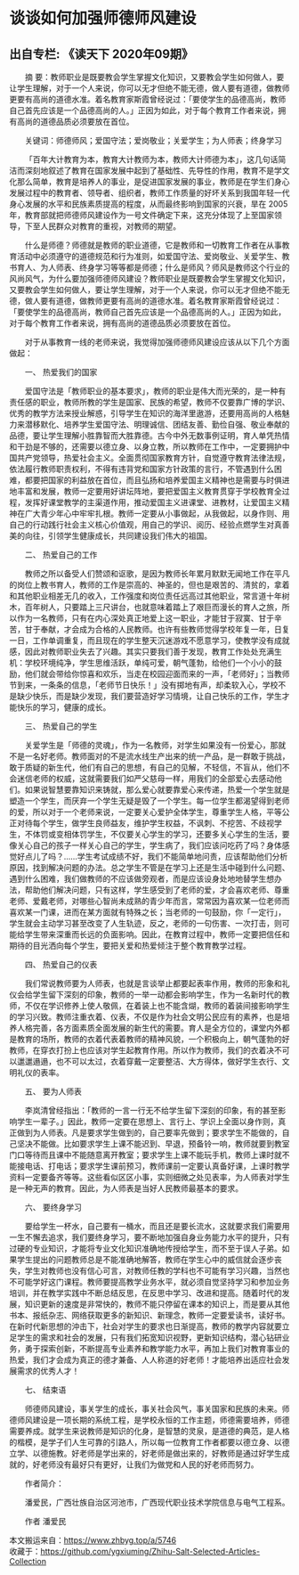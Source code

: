 # 谈谈如何加强师德师风建设  
## 出自专栏: 《读天下 2020年09期》  
&emsp;&emsp;摘 要：教师职业是既要教会学生掌握文化知识，又要教会学生如何做人，要让学生理解，对于一个人来说，你可以无才但绝不能无德，做人要有道德，做教师更要有高尚的道德水准。着名教育家斯霞曾经说过：「要使学生的品德高尚，教师自己首先应该是一个品德高尚的人。」正因为如此，对于每个教育工作者来说，拥有高尚的道德品质必须要放在首位。  
  
&emsp;&emsp;关键词：师德师风；爱国守法；爱岗敬业；关爱学生；为人师表；终身学习  
  
&emsp;&emsp;「百年大计教育为本，教育大计教师为本，教师大计师德为本」，这几句话简洁而深刻地叙述了教育在国家发展中起到了基础性、先导性的作用，教育不是学文化那么简单，教育是培养人的事业，是促进国家发展的事业，教师是在学生们身心发展过程中的教育者、领导者、组织者，教师工作质量的好坏关系到我国年轻一代身心发展的水平和民族素质提高的程度，从而最终影响到国家的兴衰，旱在 2005 年，教育部就把师德师风建设作为一号文件确定下来，这充分体现了上至国家领导，下至人民群众对教育的重视，对教师的期望。  
  
&emsp;&emsp;什么是师德？师德就是教师的职业道德，它是教师和一切教育工作者在从事教育活动中必须遵守的道德规范和行为准则，如爱国守法、爱岗敬业、关爱学生、教书育人、为人师表、终身学习等等都是师德；什么是师风？师风是教师这个行业的风尚风气，为什么要加强师德师风建设？教师职业是既要教会学生掌握文化知识，又要教会学生如何做人，要让学生理解，对于一个人来说，你可以无才但绝不能无德，做人要有道德，做教师更要有高尚的道德水准。着名教育家斯霞曾经说过：「要使学生的品德高尚，教师自己首先应该是一个品德高尚的人。」正因为如此，对于每个教育工作者来说，拥有高尚的道德品质必须要放在首位。  
  
&emsp;&emsp;对于从事教育一线的老师来说，我觉得加强师德师风建设应该从以下几个方面做起：  
  
&emsp;&emsp;一、 热爱我们的国家  
  
&emsp;&emsp;爱国守法是「教师职业的基本要求」，教师的职业是伟大而光荣的，是一种有责任感的职业，教师所教的学生是国家、民族的希望，教师不仅要靠广博的学识、优秀的教学方法来授业解惑，引导学生在知识的海洋里遨游，还要用高尚的人格魅力来潜移默化、培养学生爱国守法、明理诚信、团结友善、勤俭自强、敬业奉献的品德，要让学生理解小胜靠智而大胜靠德。古今中外无数事例证明，育人单凭热情和干劲是不够的，还需要以德立身、以身立教，所以教师在工作中，一定要拥护中国共产党领导，热爱社会主义。全面贯彻国家教育方针，自觉遵守教育法律法规，依法履行教师职责权利，不得有违背党和国家方针政策的言行，不管遇到什么困难，都要把国家的利益放在首位，而且弘扬和培养爱国主义精神也是需要与时俱进地丰富和发展，教师一定要用好讲坛阵地，要把爱国主义教育贯穿于学校教育全过程，发挥好课堂教学的主渠道作用，推动爱国主义进课堂、进教材，让爱国主义精神在广大青少年心中牢牢扎根。教师一定要从小事做起，从我做起，以身作则、用自己的行动践行社会主义核心价值观，用自己的学识、阅历、经验点燃学生对真善美的向往，引领学生健康成长，共同建设我们伟大的祖国。  
  
&emsp;&emsp;二、 热爱自己的工作  
  
&emsp;&emsp;教师之所以备受人们赞颂和讴歌，是因为教师长年累月默默无闻地工作在平凡的岗位上教书育人，教师的工作是崇高的、神圣的，但也是艰苦的、清贫的，拿着和其他职业相差无几的收入，工作强度和岗位责任远高过其他职业，常言道十年树木，百年树人，只要踏上三尺讲台，也就意味着踏上了艰巨而漫长的育人之旅，所以作为一名教师，只有在内心深处真正地爱上这一职业，才能甘于寂寞、甘于辛苦，甘于奉献，才会成为合格的人民教师。也许有些教师觉得学校年复一年，日复一日，工作单调重复，而且现在的学生整天沉迷游戏不愿意学习，使教学没有成就感，因此对教师职业失去了兴趣。其实只要我们善于发现，教育工作处处充满生机：学校环境纯净，学生思维活跃，单纯可爱，朝气蓬勃，给他们一个小小的鼓励，他们就会带给你惊喜和欢乐，当走在校园迎面而来的一声，「老师好」；当教师节到来，一条条的信息，「老师节日快乐！」没有掷地有声，却柔软入心，学校不是缺少快乐，而是缺少发现，我们要营造好学习情境，让自己快乐的工作，学生才能快乐的学习，健康的成长。  
  
&emsp;&emsp;三、 热爱自己的学生  
  
&emsp;&emsp;关爱学生是「师德的灵魂」，作为一名教师，对学生如果没有一份爱心，那就不是一名好老师。教师面对的不是流水线生产出来的统一产品，是一群敢于挑战，敢于质疑的新生代，他们有自己的思想，有自己的见解，不轻信，不盲从，他们不会迷信老师的权威，这就需要我们如严父慈母一样，用我们的全部爱心去感动他们。如果说智慧要靠知识来铸就，那么爱心就要靠爱心来传递，热爱一个学生就是塑造一个学生，而厌弃一个学生无疑是毁了一个学生。每一位学生都渴望得到老师的爱，所以对于一个老师来说，一定要关心爱护全体学生，尊重学生人格，平等公正对待每个学生，做学生良师益友，维护学生权益，不讽刺、不挖苦、不歧视学生，不体罚或变相体罚学生，不仅要关心学生的学习，还要多关心学生的生活，要像关心自己的孩子一样关心自己的学生，学生病了，我们应该问吃药了吗？身体感觉好点儿了吗？……学生考试成绩不好，我们不能简单地问责，应该帮助他们分析原因，找到解决问题的办法。总之学生不管是在学习上还是生活中碰到什么问题、遇到什么困难，我们做教师的不应该做旁观者，而是应该设身处地地替学生想办法，帮助他们解决问题，只有这样，学生感受到了老师的爱，才会喜欢老师、尊重老师、爱戴老师，对哪些心智尚未成熟的青少年而言，常常因为喜欢某一位老师而喜欢某一门课，进而在某方面就有特殊之长；当老师的一句鼓励，你「一定行」，学生就会主动学习甚至改变了人生轨迹，反之，老师的一句伤害、一次打击，则可能给学生带来深重而长远的负面影响。因此，在教育过程中，教师一定要把信任和期待的目光洒向每个学生，要把关爱和热爱倾注于整个教育教学过程。  
  
&emsp;&emsp;四、 热爱自己的仪表  
  
&emsp;&emsp;我们常说教师要为人师表，也就是言谈举止都要起表率作用，教师的形象和礼仪会给学生留下深刻的印象，教师的一举一动都会影响学生，作为一名新时代的教师，不仅在学识修养上使人敬佩，在着装上也不能含煳，教师的着装间接影响学生的学习兴致。教师注重衣着、仪表，不仅是作为社会文明公民应有的素养，也是培养人格完善，各方面素质全面发展的新生代的需要。育人是全方位的，课堂内外都是教育的场所，教师的衣着代表着教师的精神风貌，一个积极向上，朝气蓬勃的好教师，在穿衣打扮上也应该对学生起教育作用。所以作为教师，我们的衣着决不可以邋邋遢遢，也不可以太过，衣着穿戴一定要整洁、大方得体，做好学生衣行、文明礼仪的表率。  
  
&emsp;&emsp;五、 要为人师表  
  
&emsp;&emsp;李岚清曾经指出：「教师的一言一行无不给学生留下深刻的印象，有的甚至影响学生一辈子。」因此，教师一定要在思想上、言行上、学识上全面以身作则，真正做到为人师表。凡是要求学生做到的，自己要率先做到；要求学生不能做的，自己坚决不能做。比如要求学生上课不能迟到、早退，预备铃一响，教师就要到教室门口等待而且课中不能随意离开教室；要求学生上课不能玩手机，教师上课时就不能接电话、打电话；要求学生课前预习，教师课前一定要认真备好课，上课时教学资料一定要备齐等等。这些看似区区小事，实则细微之处见表率，为人师表对学生是一种无声的教育。因此，为人师表是当好人民教师最基本的要求。  
  
&emsp;&emsp;六、 要终身学习  
  
&emsp;&emsp;要给学生一杯水，自己要有一桶水，而且还是要长流水，这就要求我们需要用一生不懈去追求，我们要终身学习，要不断地加强自身业务能力水平的提升，只有过硬的专业知识，才能将专业文化知识准确地传授给学生，而不至于误人子弟。如果学生提出的问题教师总是不能准确地解答，教师在学生心中的威信就会逐步丧失，学生对教师也没有信心可言，对教师任教的学科也不可能有学习兴趣，当然也不可能学好这门课程。教师要提高教学业务水平，就必须自觉坚持学习和参加业务培训，并在教学实践中不断总结反思，在反思中学习、改进和提高。随着时代的发展，知识更新的速度是非常快的，教师不能只停留在课本的知识上，而是要从其他书本、报纸杂志、网络获取更多的新知识、新理念，教师一定要爱读书，读好书。在新时代新思想的沖击下，社会对学生的要求也日渐提高，教师的教学内容就要立足学生的需求和社会的发展，只有我们拓宽知识视野，更新知识结构，潜心钻研业务，勇于探索创新，不断提高专业素养和教学能力水平，再加上我们对教育事业的热爱，我们才会成为真正的德才兼备、人人称道的好老师！才能培养出适应社会发展需求的优秀人才！  
  
&emsp;&emsp;七、 结束语  
  
&emsp;&emsp;师德师风建设，事关学生的成长，事关社会风气，事关国家和民族的未来。师德师风建设是一项长期的系统工程，是学校永恒的工作主题，师德需要培养，师德需要养成。就学生来说教师是知识的化身，是智慧的灵泉，是道德的典范，是人格的楷模，是学子们人生可靠的引路人，所以每一位教育工作者都要以德立身、以德立学、以德施教。好老师是学出来的，好老师是做出来的，好教师是通过好学生成就的，好老师没有最好只有更好，让我们为做党和人民的好老师而努力。  
  
&emsp;&emsp;作者简介：  
  
&emsp;&emsp;潘爱民，广西壮族自治区河池市，广西现代职业技术学院信息与电气工程系。  
  
&emsp;&emsp;作者 潘爱民  
  
本文搬运来自：https://www.zhbyg.top/a/5746  
 收藏于：https://github.com/ygxiuming/Zhihu-Salt-Selected-Articles-Collection
